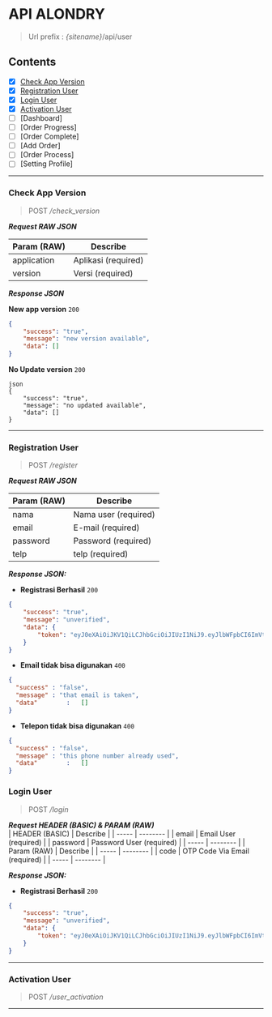 # API ALONDRY
> Url prefix  : *{sitename}*/api/user

## Contents

- [x] [Check App Version](#check-app-version)
- [x] [Registration User](#registration-user)
- [x] [Login User](#login-user)
- [x] [Activation User](#activation-user)
- [ ] [Dashboard]
- [ ] [Order Progress]
- [ ] [Order Complete]
- [ ] [Add Order]
- [ ] [Order Process]
- [ ] [Setting Profile]

-----------

### Check App Version

> POST */check_version*

***Request RAW JSON***

| Param (RAW) | Describe 							|
| -----				| -------- 							|
| application	| Aplikasi (required) 	|
| version			| Versi (required) 			|

***Response JSON***

**New app version** `200`
```json
{
    "success": "true",
    "message": "new version available",
    "data": []
} 
```

**No Update version** `200`
```
json
{
    "success": "true",
    "message": "no updated available",
    "data": []
}
```

-------

### Registration User 

> POST */register*

***Request RAW JSON***  

| Param (RAW) | Describe 											|
| -----				| -------- 											|
| nama 				| Nama user (required) 					|
| email 			| E-mail (required) 						|
| password 		| Password (required) 					|
| telp 				| telp (required) 							|



***Response JSON:***   
- **Registrasi Berhasil** `200`
```json
{
    "success": "true",
    "message": "unverified",
    "data": {
        "token": "eyJ0eXAiOiJKV1QiLCJhbGciOiJIUzI1NiJ9.eyJlbWFpbCI6ImVtYWlsdGVzdGVyMTFAZXhhbXBsZS5jb20iLCJwYXNzd29yZCI6IjNhNTUxZmE5Nzk2NzVmNTJlMDkzOGIwNWFiMThiZjliN2Q3ZDMzNTdlNGFhNDI3MDFkM2M5NzRlNzk2MTJhZWZlNTIxNjg5M2Q0MzUxZDNkIiwibGFzdF9sb2dpbiI6IjIwMTctMTAtMjcgMDY6MTU6MzkifQ.LmDNWZ3zyOaepGHoOUl-UCjp1Gwazzu8u8q1PoIqQBU"
    }
}
```

- **Email tidak bisa digunakan** `400`
```json
{
  "success"	: "false",
  "message"	: "that email is taken",
  "data" 		:	[]
}
```

- **Telepon tidak bisa digunakan** `400`
```json
{
  "success"	: "false",
  "message"	: "this phone number already used",
  "data" 		:	[]
}
```

### Login User
> POST */login*

***Request HEADER (BASIC) & PARAM (RAW)***  
| HEADER (BASIC) | Describe 											|
| -----				| -------- 											|
| email 				| Email User (required) 					|
| password 			| Password User (required) 						|
| -----				| -------- 											|
| Param (RAW) | Describe 											|
| -----				| -------- 											|
| code 				| OTP Code Via Email (required) 					|
| -----				| -------- 											|



***Response JSON:***   
- **Registrasi Berhasil** `200`
```json
{
    "success": "true",
    "message": "unverified",
    "data": {
        "token": "eyJ0eXAiOiJKV1QiLCJhbGciOiJIUzI1NiJ9.eyJlbWFpbCI6ImVtYWlsdGVzdGVyMTFAZXhhbXBsZS5jb20iLCJwYXNzd29yZCI6IjNhNTUxZmE5Nzk2NzVmNTJlMDkzOGIwNWFiMThiZjliN2Q3ZDMzNTdlNGFhNDI3MDFkM2M5NzRlNzk2MTJhZWZlNTIxNjg5M2Q0MzUxZDNkIiwibGFzdF9sb2dpbiI6IjIwMTctMTAtMjcgMDY6MTU6MzkifQ.LmDNWZ3zyOaepGHoOUl-UCjp1Gwazzu8u8q1PoIqQBU"
    }
}
```

---------------

### Activation User
> POST */user_activation*


---------------


